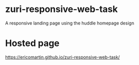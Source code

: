 # zuri-responsive-web-task
A responsive landing page using the huddle homepage design

# Hosted page
https://ericomartin.github.io/zuri-responsive-web-task/
